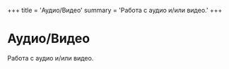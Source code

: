 +++
title = 'Аудио/Видео'
summary = 'Работа с аудио и/или видео.'
+++

# Аудио/Видео

Работа с аудио и/или видео.
